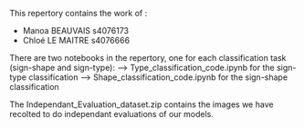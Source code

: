 This repertory contains the work of :
* Manoa BEAUVAIS s4076173
* Chloé LE MAITRE s4076666

There are two notebooks in the repertory, one for each classification task (sign-shape and sign-type):
--> Type_classification_code.ipynb for the sign-type classification
--> Shape_classification_code.ipynb for the sign-shape classification

The Independant_Evaluation_dataset.zip contains the images we have recolted to do independant evaluations of our models.
